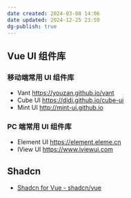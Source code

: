 ```yaml
---
date created: 2024-03-08 14:06
date updated: 2024-12-25 23:59
dg-publish: true
---
```


## Vue UI 组件库

### 移动端常用 UI 组件库

- Vant <https://youzan.github.io/vant>
- Cube UI <https://didi.github.io/cube-ui>
- Mint UI <http://mint-ui.github.io>

### PC 端常用 UI 组件库

- Element UI <https://element.eleme.cn>
- IView UI <https://www.iviewui.com>

## Shadcn

- [Shadcn for Vue - shadcn/vue](https://www.shadcn-vue.com/)
